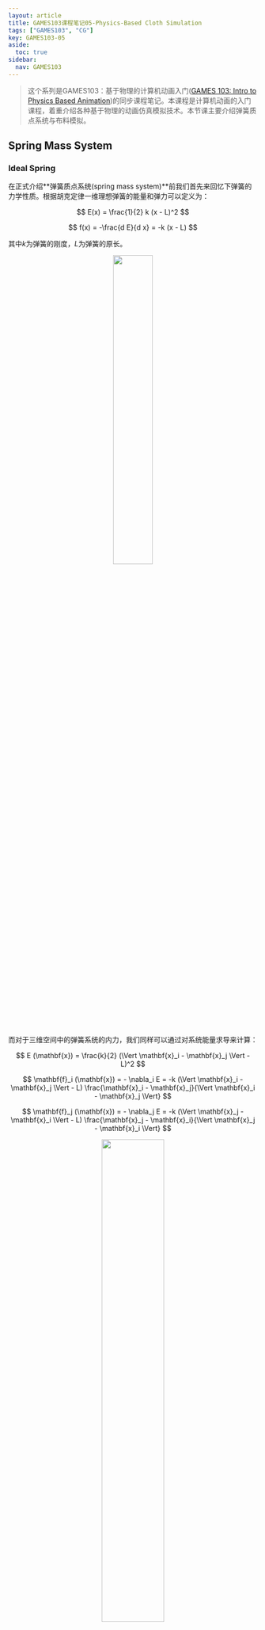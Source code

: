 ```yaml
---
layout: article
title: GAMES103课程笔记05-Physics-Based Cloth Simulation
tags: ["GAMES103", "CG"]
key: GAMES103-05
aside:
  toc: true
sidebar:
  nav: GAMES103
---
```


> 这个系列是GAMES103：基于物理的计算机动画入门([GAMES 103: Intro to Physics Based Animation](http://games-cn.org/games103/))的同步课程笔记。本课程是计算机动画的入门课程，着重介绍各种基于物理的动画仿真模拟技术。本节课主要介绍弹簧质点系统与布料模拟。
<!--more-->

## Spring Mass System

### Ideal Spring

在正式介绍**弹簧质点系统(spring mass system)**前我们首先来回忆下弹簧的力学性质。根据胡克定律一维理想弹簧的能量和弹力可以定义为：

$$
E(x) = \frac{1}{2} k (x - L)^2
$$

$$
f(x) = -\frac{d E}{d x} = -k (x - L)
$$

其中$k$为弹簧的刚度，$L$为弹簧的原长。

<div align=center>
<img src="https://i.imgur.com/925hRUJ.png" width="40%">
</div>

而对于三维空间中的弹簧系统的内力，我们同样可以通过对系统能量求导来计算：

$$
E (\mathbf{x}) = \frac{k}{2} (\Vert \mathbf{x}_i - \mathbf{x}_j \Vert - L)^2
$$

$$
\mathbf{f}_i (\mathbf{x}) = - \nabla_i E = -k (\Vert \mathbf{x}_i - \mathbf{x}_j \Vert - L) \frac{\mathbf{x}_i - \mathbf{x}_j}{\Vert \mathbf{x}_i - \mathbf{x}_j \Vert}
$$

$$
\mathbf{f}_j (\mathbf{x}) = - \nabla_j E = -k (\Vert \mathbf{x}_j - \mathbf{x}_i \Vert - L) \frac{\mathbf{x}_j - \mathbf{x}_i}{\Vert \mathbf{x}_j - \mathbf{x}_i \Vert}
$$

<div align=center>
<img src="https://i.imgur.com/UfPLCdi.png" width="50%">
</div>

而当系统包含多个弹簧时，系统总能量等于单个弹簧的能量之和，每个点受到的弹力等于与它相连的所有弹簧内力之和：

$$
E = \sum_j \frac{k}{2} (\Vert \mathbf{x}_i - \mathbf{x}_j \Vert - L_j)^2
$$

$$
\mathbf{f}_i (\mathbf{x}) = - \nabla_i E = \sum_j -k (\Vert \mathbf{x}_i - \mathbf{x}_j \Vert - L_j) \frac{\mathbf{x}_i - \mathbf{x}_j}{\Vert \mathbf{x}_i - \mathbf{x}_j \Vert}
$$

<div align=center>
<img src="https://i.imgur.com/p4tnDsG.png" width="30%">
</div>

### Representation

使用弹簧质点系统进行布料仿真时我们需要将布料转化为弹簧构成的网络。除了要在规则的节点之间添加水平和竖直方向的弹簧外我们还需要**对角线方向(diagonal)**以及**弯曲(bending)**弹簧来抵抗布料在不同方向的拉伸和翻折，一些结构化的弹簧网络可参考下图：

<div align=center>
<img src="https://i.imgur.com/W41XsQ4.png" width="70%">
</div>

除了结构化弹簧网格外我们也可以直接使用模型的三角网格来作为弹簧系统。在这种情况下弹簧网络往往是非结构化的，同时还要在网格的内部边上添加对角的弯曲弹簧以抵抗弯曲：

<div align=center>
<img src="https://i.imgur.com/mMtQ4pS.png" width="70%">
</div>

接下来的问题是如何来表示和存储弹簧网络。最直接的想法是使用列表来存储模型的顶点和三角形，然后每个三角形的三条边分别对应三根弹簧。但这种做法的缺陷在于三角网格内部的边会被重复计算，而且没有办法直接表示三角网格内的弯曲弹簧。

<div align=center>
<img src="https://i.imgur.com/FVM1hjw.png" width="80%">
</div>

因此我们需要对三角形的列表进行一些处理：首先将每个三角形用一个三元组来表示，其中前两位表示三角形的两个顶点最后一位为三角形的编号；然后我们对所有的三元组进行排序，这样同一条边对应的不同三角形会排在相邻的位置上；最后把重复的边删除掉就可以得到网格上的所有弹簧。而在删除重复边的过程中我们已经得到了网格内部的边，我们可以利用这些重复的边来构造内部的弯曲弹簧。

<div align=center>
<img src="https://i.imgur.com/2MFqF0Z.png" width="80%">
</div>

### Explicit Integration

有了弹簧网络后我们就可以利用质点动力学的方法来实现布料的仿真，整个系统的计算过程如下：

<div align=center>
<img src="https://i.imgur.com/JiCi1Re.png" width="80%">
</div>

按照上式更新质点速度和位置的方法称为**显式积分(explicit integration)**。显式积分的主要缺陷在于在积分过程中系统的能量可能会发散，这种现象也称为数值**不稳定性(numerical instability)**。要提高系统的稳定性通常可以考虑缩减时间步长$\Delta t$，但这样做会降低仿真的效率。因此现代计算机模拟中一般不会使用显式积分的方式。

### Implicit Integration

和显式积分相比**隐式积分(implicit integration)**具有更好的数值稳定性。在[Rigid Body Dynamics](/2021/11/18/GAMES103-NOTES-03.html#integration-methods)一节中我们已经介绍过隐式积分的基本概念，对应的积分公式为：

$$
\mathbf{v}^{[1]} = \mathbf{v}^{[0]} + \Delta t \mathbf{M}^{-1} \mathbf{f}^{[1]}
$$

$$
\mathbf{x}^{[1]} = \mathbf{x}^{[0]} + \Delta t \mathbf{v}^{[1]}
$$

通过交换计算顺序，上式也可以等价地表示为：

$$
\mathbf{x}^{[1]} = \mathbf{x}^{[0]} + \Delta t \mathbf{v}^{[0]} + \Delta t^2 \mathbf{M}^{-1} \mathbf{f}^{[1]}
$$

$$
\mathbf{v}^{[1]} = \frac{\mathbf{x}^{[1]} - \mathbf{x}^{[0]}}{\Delta t}
$$

#### Newton-Raphson Method

假设外力$\mathbf{f}$只与质点的位置有关，则隐式积分等价于求解方程：

$$
\mathbf{x}^{[1]} = \mathbf{x}^{[0]} + \Delta t \mathbf{v}^{[0]} + \Delta t^2 \mathbf{M}^{-1} \mathbf{f} (\mathbf{x}^{[1]})
$$

进一步还可以证明它还等价于求解如下定义的优化问题：

$$
\mathbf{x}^{[1]} = \arg \min \frac{1}{2 \Delta t^2} \Vert \mathbf{x} - \mathbf{x}^{[0]} - \Delta t \mathbf{v}^{[0]} \Vert_\mathbf{M} + E(\mathbf{x})
$$

$$
\Vert \mathbf{x} \Vert_\mathbf{M} = \mathbf{x}^T \mathbf{M} \mathbf{x}
$$

证明方法很简单，只需要对优化函数求导并让导数取0即可：

$$
\begin{aligned}
\frac{d F}{d \mathbf{x}} &= \frac{d}{d \mathbf{x}} \frac{1}{2 \Delta t^2} \Vert \mathbf{x} - \mathbf{x}^{[0]} - \Delta t \mathbf{v}^{[0]} \Vert_\mathbf{M} + E(\mathbf{x}) \\
&= \frac{1}{\Delta t^2} \mathbf{M} (\mathbf{x} - \mathbf{x}^{[0]} - \Delta t \mathbf{v}^{[0]}) - \mathbf{f} (\mathbf{x}) \\
&= \mathbf{0}
\end{aligned}
$$

$$
\mathbf{x} - \mathbf{x}^{[0]} - \Delta t \mathbf{v}^{[0]} - \Delta t^2 \mathbf{M}^{-1} \mathbf{f} (\mathbf{x}) = \mathbf{0}
$$

$$
\mathbf{x} = \mathbf{x}^{[0]} + \Delta t \mathbf{v}^{[0]} + \Delta t^2 \mathbf{M}^{-1} \mathbf{f} (\mathbf{x})
$$

因此我们可以将隐式积分转换为求解一个非线性优化问题。求解非线性优化问题的基本方法是**Newton-Raphson迭代(Newton-Raphson method)**，也称为**Newtown metohd**，它的基本思想是对优化目标的梯度进行线性化来计算增量$\Delta \mathbf{x}$，然后不断迭代直到收敛：

<div align=center>
<img src="https://i.imgur.com/LFJVo4W.png" width="60%">
</div>

回到我们的弹簧系统，我们需要计算出$F(\mathbf{x})$的二阶导数：

$$
\frac{d^2 F}{d \mathbf{x}^2} = \frac{1}{\Delta t^2} \mathbf{M} + \mathbf{H}
$$

其中$\mathbf{H}$为弹簧系统的Hessian矩阵：

$$
\mathbf{H} (\mathbf{x}) = 
\sum_{e = \{ i, j \}} 
\begin{bmatrix}
\frac{\partial^2 E}{\partial \mathbf{x}_i^2} & \frac{\partial^2 E}{\partial \mathbf{x}_i \partial \mathbf{x}_j} \\
\frac{\partial^2 E}{\partial \mathbf{x}_i \partial \mathbf{x}_j} & \frac{\partial^2 E}{\partial \mathbf{x}_j^2}
\end{bmatrix}
=
\sum_{e = \{ i, j \}} 
\begin{bmatrix}
\mathbf{H}_e & -\mathbf{H}_e \\
-\mathbf{H}_e & \mathbf{H}_e
\end{bmatrix}
$$

其中，

$$
\mathbf{H}_e = k \frac{\mathbf{x}_{ij} \mathbf{x}_{ij}^T}{\Vert \mathbf{x}_{ij} \Vert^2} + k \bigg(1 - \frac{L}{\Vert \mathbf{x}_{ij} \Vert} \bigg) \bigg(\mathbf{I} - \frac{\mathbf{x}_{ij} \mathbf{x}_{ij}^T}{\Vert \mathbf{x}_{ij} \Vert^2} \bigg)
$$

$$
\mathbf{x}_{ij} = \mathbf{x}_i - \mathbf{x}_j
$$

我们把$F(\mathbf{x})$的梯度和Hessian矩阵带入迭代公式就得到了整个弹簧质点系统的状态更新方法：

<div align=center>
<img src="https://i.imgur.com/m8bXj7n.png" width="80%">
</div>

这样我们只需要通过求解线性方程组就能够实现整个仿真过程。不过需要注意的是Newton-Raphson迭代不能保证一定能收敛到最小值，实际上它只能保证收敛到局部极值，要判断收敛到极大值还是极小值还需要借助$F(\mathbf{x})$的Hessian矩阵：当Hessian矩阵为正定矩阵时为极小值，负定时为极大值：

<div align=center>
<img src="https://i.imgur.com/KGpSxBI.png" width="80%">
</div>

显然我们希望系统的Hessian矩阵永远是正定的，这样我们总能找到最小值点。那么整个优化函数的Hessian矩阵究竟如何呢？我们首先来看一眼$\mathbf{H}_e$矩阵的形式：$\mathbf{H}_e$矩阵可以看成两个矩阵的和，其中第一项是一个半正定矩阵而第二项在弹簧处于压缩的状态时是一个半负定的矩阵：

<div align=center>
<img src="https://i.imgur.com/pYtN1z4.png" width="60%">
</div>

这种形式就导致整个Hessian矩阵在弹簧处于压缩时可能是非正定的：

<div align=center>
<img src="https://i.imgur.com/gfyI5cL.png" width="60%">
</div>

当Hessian矩阵出现非正定的情况时整个系统可能存在多个极小值，从力学角度上来看这表示当弹簧出现压缩时可能会出现多个能量极小值位置，它们都是系统的可行解：

<div align=center>
<img src="https://i.imgur.com/iDTv9QM.png" width="70%">
</div>

如果要保证Hessian矩阵在求解时是正定的，一般可以考虑减小时间步长$\Delta t$或者在出现压缩时丢掉$\mathbf{H}_e$矩阵的第二项。

<div align=center>
<img src="https://i.imgur.com/S01uVc7.png" width="70%">
</div>

#### Jacobi Method

最后我们来考虑如何求解线性方程组$\mathbf{A} \Delta \mathbf{x} = \mathbf{b}$，最基本的解法是**Jacobi迭代(Jacobi method)**：

<div align=center>
<img src="https://i.imgur.com/uV1lh69.png" width="70%">
</div>

<div align=center>
<img src="https://i.imgur.com/rmrDvJ0.png" width="70%">
</div>

除此之外也可以使用一些直接解法或是其它的迭代解法来进行计算：

<div align=center>
<img src="https://i.imgur.com/8jtICTD.png" width="70%">
</div>

## Bending and Locking Issues

### The Bending Spring Issue

使用弹簧质点系统进行仿真时的一个主要缺陷在于**弯曲(bending)**。假设有如下图所示的弹簧质点系统，其中蓝色线为弯曲弹簧。当$\mathbf{x}_1$和$\mathbf{x}_2$绕$\mathbf{x}_0$进行弯曲时，弯曲弹簧的长度不会发生明显变化，因此几乎不会产生抵抗弯曲的弹力。这种现象说明当弹簧质点系统位于一个平面上时，整个系统几乎无法抵抗出平面方向上的弯曲，而显然这与现实生活中的纸张、布料等材质是不符的。

<div align=center>
<img src="https://i.imgur.com/N1VIgVC.png" width="60%">
</div>

因此我们需要额外添加抵抗出平面弯曲的内力。一种简单的做法是假设内力与两个三角形平面的夹角有关，两个面的法向夹角越大抵抗弯曲的内力就越大，这种方法称为**二面角模型(dihedral angle model)**。在二面角模型中每个二面角对应4个节点上的内力，这些内力都是二面角$\theta$的函数$\mathbf{f}_i = f(\theta) \mathbf{u}_i$，而且它们在几何上需要满足约束：

- $\mathbf{u}_1$和$\mathbf{u}_2$的方向需要与所在三角形的法向相同；
- $\mathbf{u}_3$和$\mathbf{u}_4$不会使弹簧伸长，因此$\mathbf{u}_4 - \mathbf{u}_3$需要垂直于所在边，即$(\mathbf{u}_4 - \mathbf{u}_3) \perp \mathbf{n}_1, \mathbf{n}_2$；
- 系统的内力为$\mathbf{0}$，即$\mathbf{u}_1 + \mathbf{u}_2 + \mathbf{u}_3 + \mathbf{u}_4 = \mathbf{0}$，因此$\mathbf{u}_3$和$\mathbf{u}_4$必为$\mathbf{n}_1$和$\mathbf{n}_2$的线性组合。

<div align=center>
<img src="https://i.imgur.com/GRTfwIi.png" width="30%">
</div>

求解这个系统得到每个顶点上内力的方向和大小如下：

<div align=center>
<img src="https://i.imgur.com/vPMFJk1.png" width="70%">
</div>

<div align=center>
<img src="https://i.imgur.com/5LGk3rH.png" width="70%">
</div>

二面角模型通过计算系统内力来实现仿真，比较适合显式积分来求解。相对地，二面角模型很难计算能量项以及导数，因此基本不会使用隐式积分来求解。

除了二面角模型外还可以使用**二次弯曲模型(quadratic bending model)**来处理。此时我们假设系统的初始状态为平面，而且在仿真过程中系统基本会发生拉伸，这样可以定义系统的能量为：

<div align=center>
<img src="https://i.imgur.com/QmnzV5X.png" width="70%">
</div>

由于能量项具有二次的形式，我们可以方便地计算出系统内力和Hessian矩阵：

$$
\mathbf{f} (\mathbf{x}) = -\nabla E(\mathbf{x}) = -\mathbf{Q}
\begin{bmatrix}
\mathbf{x}_0 \\ \mathbf{x}_1 \\ \mathbf{x}_3 \\ \mathbf{x}_4
\end{bmatrix}
$$

$$
\mathbf{H} (\mathbf{x}) = \frac{\partial^2 E}{\partial \mathbf{x}^2} = \mathbf{Q}
$$

显然二次弯曲模型非常适合隐式积分，但需要注意当系统存在不能忽略的拉伸或是初始状态不是平面时需要对能量进行修正。

### The Locking Issue

布料的力学性质之一是它具有很强的抗拉刚度但它的抗弯刚度却很小，在日常生活中我们可以轻松地弯曲衣物但对它进行拉伸却非常困难。使用弹簧质点系统来模拟布料的这种力学行为容易出现**锁死(locking)**的问题：假设有如下图所示的弹簧质点系统，当弹簧刚度很大时我们仍然可以沿左图虚线方向来进行翻折，但不能沿右图的虚线方向来翻折，即系统的弯曲被锁死了。

<div align=center>
<img src="https://i.imgur.com/ZwtLJqp.png" width="70%">
</div>

锁死现象的本质是我们的弹簧系统有过多的约束，这导致了进行仿真时系统的自由度不够。对于三角形网格(流形)，根据欧拉公式有：

$$
\vert E \vert = 3 \times \vert V \vert - 3 - \vert E_\text{boundary} \vert
$$

使用弹簧质点系统进行仿真时的变量数为$3 \vert V \vert$，边构成的约束为$\vert E \vert$，因此整个系统的自由度为：

$$
3 \vert V \vert - \vert E \vert = 3 + \vert E_\text{boundary} \vert
$$

这说明使用弹簧质点系统进行仿真时的自由度是不够的，因此在弹簧刚度比较大或是网格的分辨率比较低的情况下需要额外注意。

## Reference

- [Lecture 5: Physics-Based Cloth Simulation](https://www.bilibili.com/video/BV12Q4y1S73g?p=5)
- [Wikipedia: Newton's method](https://en.wikipedia.org/wiki/Newton%27s_method)
- [Wikipedia: Jacobi method](https://en.wikipedia.org/wiki/Jacobi_method)